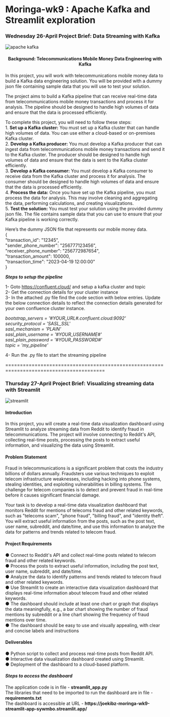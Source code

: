 # Moringa-wk9 : Apache Kafka and Streamlit exploration

<h3>Wednesday 26-April Project Brief: Data Streaming with Kafka</h3>

![apache kafka](https://user-images.githubusercontent.com/107838961/235288674-ce2139fd-f8dd-44c2-aab8-0531a69c48bf.png)

<h4 align="center">Background: Telecommunications Mobile Money Data Engineering with
Kafka</h4>

<p>In this project, you will work with telecommunications mobile money data to build a Kafka data
engineering solution. You will be provided with a dummy json file containing sample data that
you will use to test your solution.</p>

<p>The project aims to build a Kafka pipeline that can receive real-time data from
telecommunications mobile money transactions and process it for analysis. The pipeline should
be designed to handle high volumes of data and ensure that the data is processed efficiently.</p>

<p>To complete this project, you will need to follow these steps:
<br>1. <b>Set up a Kafka cluster:</b> You must set up a Kafka cluster that can handle high volumes
of data. You can use either a cloud-based or on-premises Kafka cluster.
<br>2. <b>Develop a Kafka producer:</b> You must develop a Kafka producer that can ingest data
from telecommunications mobile money transactions and send it to the Kafka cluster.
The producer should be designed to handle high volumes of data and ensure that the
data is sent to the Kafka cluster efficiently.
<br>3. <b>Develop a Kafka consumer:</b> You must develop a Kafka consumer to receive data from
the Kafka cluster and process it for analysis. The consumer should be designed to
handle high volumes of data and ensure that the data is processed efficiently.
<br>4. <b>Process the data:</b> Once you have set up the Kafka pipeline, you must process the data
for analysis. This may involve cleaning and aggregating the data, performing
calculations, and creating visualizations.
<br>5. <b>Test the solution:</b> You must test your solution using the provided dummy json file. The
file contains sample data that you can use to ensure that your Kafka pipeline is working
correctly.</p>

<p>Here’s the dummy JSON file that represents our mobile money data.<br>
{<br>
"transaction_id": "12345",<br>
"sender_phone_number": "256777123456",<br>
"receiver_phone_number": "256772987654",<br>
"transaction_amount": 100000,<br>
"transaction_time": "2023-04-19 12:00:00"<br>
}</p>

<b><i>Steps to setup the pipeline</b></i>

1- Goto https://confluent.cloud/ and setup a kafka cluster and topic<br>
2- Get the connection details for your cluster instance<br>
3- In the attached .py file find the code section with below entries. Update the below connection details to reflect the connection details generated for your own confluence cluster instance.<br>

<i>bootstrap_servers = '#YOUR_URL#.confluent.cloud:9092'
<br>security_protocol = 'SASL_SSL'
<br>sasl_mechanism = 'PLAIN'
<br>sasl_plain_username = '#YOUR_USERNAME#'
<br>sasl_plain_password = '#YOUR_PASSWORD#'
<br>topic = 'my_pipeline'</i>

4- Run the .py file to start the streaming pipeline

========================================================================================
<h3>Thursday 27-April Project Brief: Visualizing streaming data with Streamlit </h3>

![streamlit](https://cdn.analyticsvidhya.com/wp-content/uploads/2021/06/39595st.jpeg)

<h4>Introduction</h4>

<p>In this project, you will create a real-time data visualization dashboard using Streamlit to analyze
streaming data from Reddit to identify fraud in telecommunications. The project will involve
connecting to Reddit's API, collecting real-time posts, processing the posts to extract useful
information, and visualizing the data using Streamlit.</p>

<h4>Problem Statement</h4>
<p>Fraud in telecommunications is a significant problem that costs the industry billions of dollars
annually. Fraudsters use various techniques to exploit telecom infrastructure weaknesses,
including hacking into phone systems, stealing identities, and exploiting vulnerabilities in billing
systems. The challenge for telecom companies is to detect and prevent fraud in real-time before
it causes significant financial damage.</p>

<p>Your task is to develop a real-time data visualization dashboard that monitors Reddit for
mentions of telecoms fraud and other related keywords, such as "telecoms scam", "phone
fraud", "billing fraud", and "identity theft". You will extract useful information from the posts, such
as the post text, user name, subreddit, and date/time, and use this information to analyze the
data for patterns and trends related to telecom fraud.</p>

<h4>Project Requirements</h4>
● Connect to Reddit's API and collect real-time posts related to telecom fraud and other
related keywords.<br>
● Process the posts to extract useful information, including the post text, user name,
subreddit, and date/time.<br>
● Analyze the data to identify patterns and trends related to telecom fraud and other
related keywords.<br>
● Use Streamlit to create an interactive data visualization dashboard that displays
real-time information about telecom fraud and other related keywords.<br>
● The dashboard should include at least one chart or graph that displays the data
meaningfully, e.g., a bar chart showing the number of fraud mentions by subreddit or a
line chart showing the frequency of fraud mentions over time.<br>
● The dashboard should be easy to use and visually appealing, with clear and concise
labels and instructions<br>

<h4>Deliverables</h4>
● Python script to collect and process real-time posts from Reddit API.<br>
● Interactive data visualization dashboard created using Streamlit.<br>
● Deployment of the dashboard to a cloud-based platform.<br>

<h4><i>Steps to access the dashboard</i></h4>
The application code is in file - <b>streamlit_app.py</b><br>
The libraries that need to be imported to run the dashboard are in file - <b>requirements.txt</b><br>
The dashboard is accessible at URL - <b>https://joekibz-moringa-wk9-streamlit-app-sywmbo.streamlit.app/</b>


